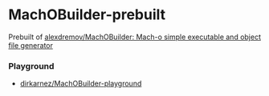 MachOBuilder-prebuilt
=====================
Prebuilt of [alexdremov/MachOBuilder: Mach-o simple executable and object file generator](https://github.com/alexdremov/MachOBuilder)

### Playground
- [dirkarnez/MachOBuilder-playground](https://github.com/dirkarnez/MachOBuilder-playground)